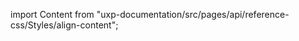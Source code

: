 
import Content from "uxp-documentation/src/pages/api/reference-css/Styles/align-content";

<Content query="product=xd"/>
